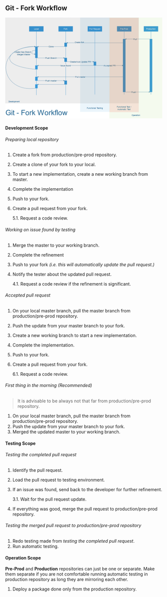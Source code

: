 ## Git - Fork Workflow

![](diagram.png)

#### Development Scope

###### Preparing local repository

1. Create a fork from production/pre-prod repository.

2. Create a clone of your fork to your local.

3. To start a new implementation, create a new working branch from master.

4. Complete the implementation 

5. Push to your fork.

6. Create a pull request from your fork. 

   5.1. Request a code review.

###### Working on issue found by testing
1. Merge the master to your working branch.

2. Complete the refinement 

3. Push to your fork *(i.e. this will automatically update the pull request.)*

4. Notify the tester about the updated pull request.

   4.1. Request a code review if the refinement is significant.

###### Accepted pull request

1. On your local master branch, pull the master branch from production/pre-prod repository.

2. Push the update from your master branch to your fork.

3. Create a new working branch to start a new implementation.

4. Complete the implementation.

5. Push to your fork.

6. Create a pull request from your fork. 

   6.1. Request a code review.

###### First thing in the morning (Recommended)

> It is advisable to be always not that far from production/pre-prod repository.

1. On your local master branch, pull the master branch from production/pre-prod repository.
2. Push the update from your master branch to your fork.
3. Merged the updated master to your working branch.


#### Testing Scope

###### Testing the completed pull request

1. Identify the pull request.

2. Load the pull request to testing environment.

3. If an issue was found, send back to the developer for further refinement.

   3.1. Wait for the pull request update.

4. If everything was good, merge the pull request to production/pre-prod repository.

###### Testing the merged pull request to production/pre-prod repository

1. Redo testing made from *testing the completed pull request*.
2. Run automatic testing.

#### Operation Scope

**Pre-Prod** and **Production** repositories can just be one or separate. Make them separate if you are not comfortable running automatic testing in production repository as long they are mirroring each other.

1. Deploy a package done only from the production repository.